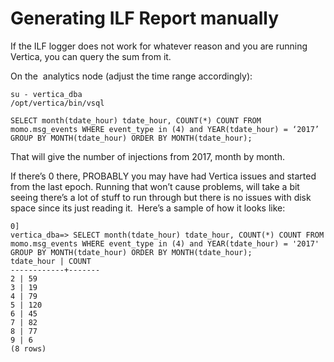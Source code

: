 # Generating ILF Report manually

If the ILF logger does not work for whatever reason and you are running Vertica, you can query the sum from it. 

On the  analytics node (adjust the time range accordingly):

	su - vertica_dba
	/opt/vertica/bin/vsql
	
	SELECT month(tdate_hour) tdate_hour, COUNT(*) COUNT FROM momo.msg_events WHERE event_type in (4) and YEAR(tdate_hour) = ‘2017’ GROUP BY MONTH(tdate_hour) ORDER BY MONTH(tdate_hour);


That will give the number of injections from 2017, month by month. 

If there’s 0 there, PROBABLY you may have had Vertica issues and started from the last epoch. Running that won’t cause problems, will take a bit seeing there’s a lot of stuff to run through but there is no issues with disk space since its just reading it.  Here’s a sample of how it looks like: 

	0]
	vertica_dba=> SELECT month(tdate_hour) tdate_hour, COUNT(*) COUNT FROM momo.msg_events WHERE event_type in (4) and YEAR(tdate_hour) = '2017' GROUP BY MONTH(tdate_hour) ORDER BY MONTH(tdate_hour);
	tdate_hour | COUNT
	------------+-------
	2 | 59
	3 | 19
	4 | 79
	5 | 120
	6 | 45
	7 | 82
	8 | 77
	9 | 6
	(8 rows)

